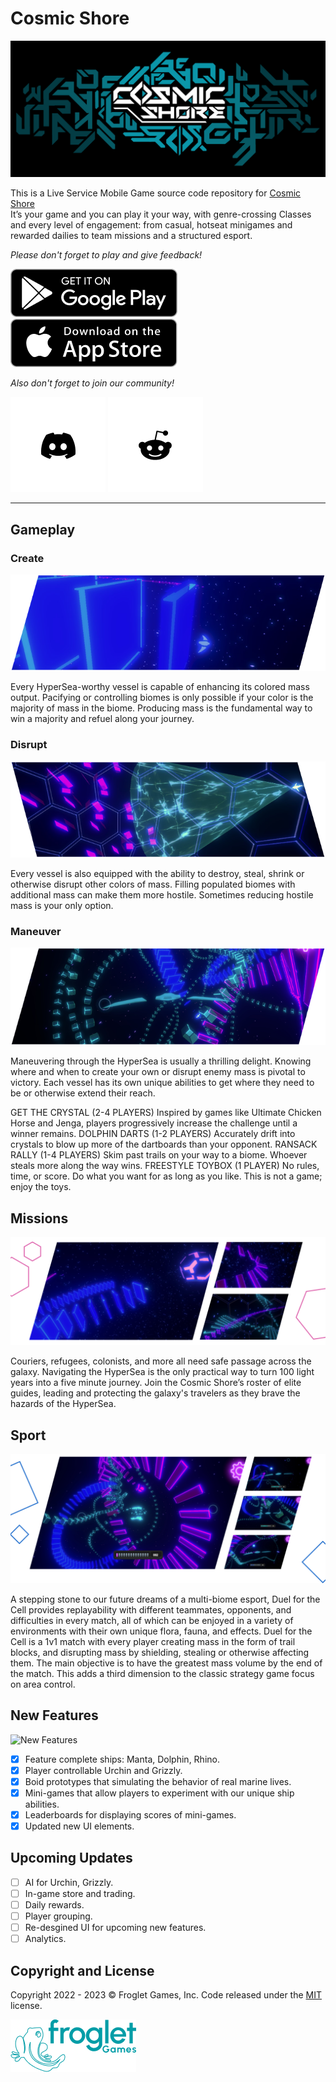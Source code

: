 # Cosmic Shore

![Cosmic Shore Log](./README-images/image-5.png)

This is a Live Service Mobile Game source code repository for [Cosmic Shore](https://www.froglet.games/)\
It’s your game and you can play it your way, with genre-crossing Classes and every level of engagement: from casual, hotseat minigames and rewarded dailies to team missions and a structured esport.

*Please don't forget to play and give feedback!*

[![Google Play](./README-images/image-2.png)](https://frogletgames.itch.io/cosmic-shore) [![App Store](./README-images/image-3.png)](https://testflight.apple.com/join/9ReKxeGf)

*Also don't forget to join our community!*

[![Discord](./README-images/image-7.png)](https://discord.com/invite/84TCx5ERjY) [![Alt text](./README-images/image-8.png)](https://www.reddit.com/r/CosmicShore/)

---

## Gameplay

### Create

![Create](./README-images/image.png)

Every HyperSea-worthy vessel is capable of enhancing its colored mass output. Pacifying or controlling biomes is only possible if your color is the majority of mass in the biome. Producing mass is the fundamental way to win a majority and refuel along your journey.

### Disrupt

![Disrupt](./README-images/image-1.png)

Every vessel is also equipped with the ability to destroy, steal, shrink or otherwise disrupt other colors of mass. Filling populated biomes with additional mass can make them more hostile. Sometimes reducing hostile mass is your only option.

### Maneuver

![Alt text](./README-images/image-9.png)

Maneuvering through the HyperSea is usually a thrilling delight. Knowing where and when to create your own or disrupt enemy mass is pivotal to victory. Each vessel has its own unique abilities to get where they need to be or otherwise extend their reach.

GET THE CRYSTAL (2-4 PLAYERS)
Inspired by games like Ultimate Chicken Horse and Jenga, players progressively increase the challenge until a winner remains.
DOLPHIN DARTS (1-2 PLAYERS)
Accurately drift into crystals to blow up more of the dartboards than your opponent.
RANSACK RALLY (1-4 PLAYERS)
Skim past trails on your way to a biome. Whoever steals more along the way wins.
FREESTYLE TOYBOX (1 PLAYER)
No rules, time, or score. Do what you want for as long as you like. This is not a game; enjoy the toys.

## Missions

![Missions](./README-images/image-10.png)

Couriers, refugees, colonists, and more all need safe passage across the galaxy. Navigating the HyperSea is the only practical way to turn 100 light years into a five minute journey. Join the Cosmic Shore’s roster of elite guides, leading and protecting the galaxy's travelers as they brave the hazards of the HyperSea.

## Sport

![Sport](./README-images/image-11.png)

A stepping stone to our future dreams of a multi-biome esport, Duel for the Cell provides replayability with different teammates, opponents, and difficulties in every match, all of which can be enjoyed in a variety of environments with their own unique flora, fauna, and effects. Duel for the Cell is a 1v1 match with every player creating mass in the form of trail blocks, and disrupting mass by shielding, stealing or otherwise affecting them. The main objective is to have the greatest mass volume by the end of the match. This adds a third dimension to the classic strategy game focus on area control.

## New Features

![New Features](./README-images/cosmic-shore.gif)

- [x] Feature complete ships: Manta, Dolphin, Rhino.
- [x] Player controllable Urchin and Grizzly.
- [x] Boid prototypes that simulating the behavior of real marine lives.
- [x] Mini-games that allow players to experiment with our unique ship abilities.
- [x] Leaderboards for displaying scores of mini-games.
- [x] Updated new UI elements.

## Upcoming Updates

- [ ] AI for Urchin, Grizzly.
- [ ] In-game store and trading.
- [ ] Daily rewards.
- [ ] Player grouping.
- [ ] Re-desgined UI for upcoming new features.
- [ ] Analytics.
  
## Copyright and License

Copyright 2022 - 2023 © Froglet Games, Inc. Code released under the [MIT](./LICENSE) license.

![Froglet Games](./README-images/image-6.png)
